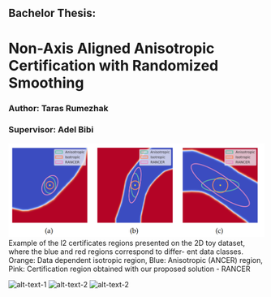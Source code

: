 ## Bachelor Thesis:
# Non-Axis Aligned Anisotropic Certification with Randomized Smoothing

### Author: Taras Rumezhak
### Supervisor: Adel Bibi

![](images/intro_rancer.png)
Example of the l2 certificates regions presented on the
2D toy dataset, where the blue and red regions correspond to differ-
ent data classes. Orange: Data dependent isotropic region, Blue:
Anisotropic (ANCER) region, Pink: Certification region obtained
with our proposed solution - RANCER 


![alt-text-1](images/optimization_iso.gif) ![alt-text-2](images/optimization_ancer.gif) ![alt-text-2](images/optimization_rancer.gif)
